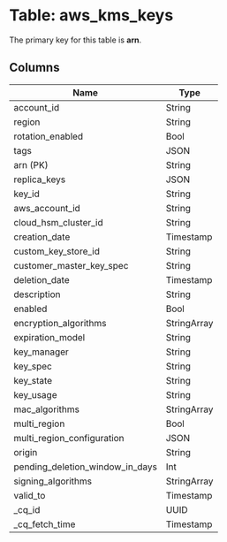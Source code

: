 # Table: aws_kms_keys


The primary key for this table is **arn**.


## Columns
| Name          | Type          |
| ------------- | ------------- |
|account_id|String|
|region|String|
|rotation_enabled|Bool|
|tags|JSON|
|arn (PK)|String|
|replica_keys|JSON|
|key_id|String|
|aws_account_id|String|
|cloud_hsm_cluster_id|String|
|creation_date|Timestamp|
|custom_key_store_id|String|
|customer_master_key_spec|String|
|deletion_date|Timestamp|
|description|String|
|enabled|Bool|
|encryption_algorithms|StringArray|
|expiration_model|String|
|key_manager|String|
|key_spec|String|
|key_state|String|
|key_usage|String|
|mac_algorithms|StringArray|
|multi_region|Bool|
|multi_region_configuration|JSON|
|origin|String|
|pending_deletion_window_in_days|Int|
|signing_algorithms|StringArray|
|valid_to|Timestamp|
|_cq_id|UUID|
|_cq_fetch_time|Timestamp|